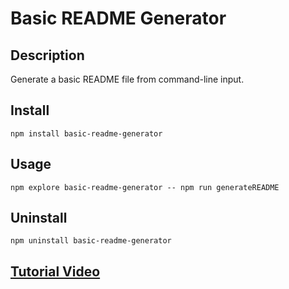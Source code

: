 # Basic README Generator
## **Description**

Generate a basic README file from command-line input.
## **Install**

```shell
npm install basic-readme-generator
```
## **Usage**

```shell
npm explore basic-readme-generator -- npm run generateREADME
```

## **Uninstall**

```shell
npm uninstall basic-readme-generator
```

## **[Tutorial Video](https://youtu.be/w7k2tMFHB4s)**
